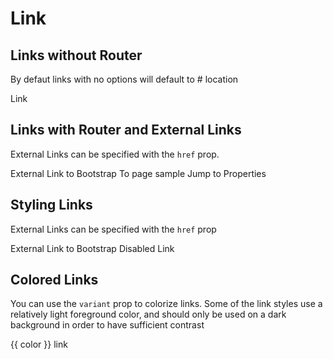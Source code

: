 # Link

## Links without Router

By defaut links with no options will default to # location

<b-card class="bg-body-tertiary mb-4">
  <b-link>
    Link
  </b-link>
</b-card>

## Links with Router and External Links

External Links can be specified with the `href` prop.

<HighlightCard>
  <b-link href="https://getbootstrap.com/docs/5.0">
    External Link to Bootstrap
  </b-link>
  <b-link to="sample">
    To page sample
  </b-link>
  <b-link href="#comp-ref--props">
    Jump to Properties
  </b-link>
  <template #html>

```vue-html
<b-link href="https://getbootstrap.com/docs/5.0">
  External Link to Bootstrap
</b-link>

<b-link to="sample">
  To page sample
</b-link>

<b-link href="#comp-ref--props">
  Jump to Properties
</b-link>
```

  </template>
</HighlightCard>

## Styling Links

External Links can be specified with the `href` prop

<HighlightCard>
  <b-link class="btn btn-primary me-2" href="https://getbootstrap.com/docs/5.0">
      External Link to Bootstrap
  </b-link>
  <b-link class="btn btn-primary disabled" href="https://getbootstrap.com/docs/5.0">
      Disabled Link
  </b-link>
  <template #html>

```vue-html
<b-link class="btn btn-primary m-2" href="https://getbootstrap.com/docs/5.0">
  External Link to Bootstrap
</b-link>

<b-link class="btn btn-primary disabled m-2" href="https://getbootstrap.com/docs/5.0">
  Disabled Link
</b-link>
```

  </template>
</HighlightCard>

## Colored Links

You can use the `variant` prop to colorize links. Some of the link styles use a relatively light foreground color, and should only be used on a dark background in order to have sufficient contrast

<HighlightCard>
  <p
    v-for="color in [
      'primary',
      'secondary',
      'success',
      'danger',
      'warning',
      'info',
      'light',
      'dark',
    ]"
    :key="color"
  >
    <b-link :variant="color"> {{ color }} link </b-link>
  </p>
  <template #html>

```vue-html
<p
  v-for="color in [
    'primary',
    'secondary',
    'success',
    'danger',
    'warning',
    'info',
    'light',
    'dark',
  ]"
  :key="color"
>
  <b-link :variant="color"> {{ color }} link </b-link>
</p>
```

  </template>
</HighlightCard>

<ComponentReference :data="data"></ComponentReference>

<script setup lang="ts">
import {data} from '../../data/components/link.data'
import ComponentReference from '../../components/ComponentReference.vue'
import HighlightCard from '../../components/HighlightCard.vue'
import {BLink, BCard, BCardBody} from 'bootstrap-vue-next'
</script>
